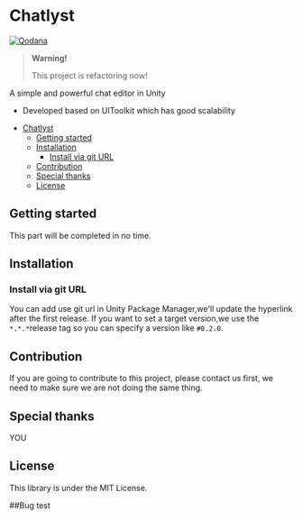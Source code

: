 # Chatlyst

[![Qodana](https://github.com/A-DreamSoul/Chatlyst/actions/workflows/code_quality.yml/badge.svg)](https://github.com/A-DreamSoul/Chatlyst/actions/workflows/code_quality.yml)

> **Warning!**
> 
> This project is refactoring now!

A simple and powerful chat editor in Unity

- Developed based on UIToolkit which has good scalability

<!--ts-->
* [Chatlyst](#chatlyst)
   * [Getting started](#getting-started)
   * [Installation](#installation)
      * [Install via git URL](#install-via-git-url)
   * [Contribution](#contribution)
   * [Special thanks](#special-thanks)
   * [License](#license)
<!--te-->

## Getting started

This part will be completed in no time.

## Installation

### Install via git URL

You can add use git url in Unity Package Manager,we'll update the hyperlink after the first release.
If you want to set a target version,we use the `*.*.*`release tag so you can specify a version like `#0.2.0`.

## Contribution

If you are going to contribute to this project, please contact us first, we need to make sure we are not doing the same thing.

## Special thanks

YOU

## License

This library is under the MIT License.

##Bug test

